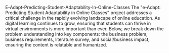 E-Adapt-Predicting-Student-Adaptability-In-Online-Classes
The "e-Adapt: Predicting Student Adaptability in Online Classes" project addresses a critical challenge in the rapidly evolving landscape of online education. As digital learning continues to grow, ensuring that students can thrive in virtual environments is more important than ever. Below, we break down the problem understanding into key components: the business problem, business requirements, literature survey, and social/business impact, ensuring the content is relatable and humanized.
